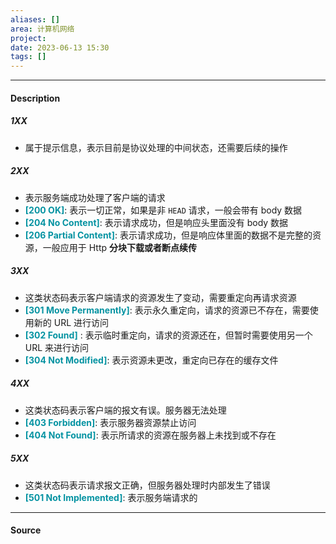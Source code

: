 ```yaml
---
aliases: []
area: 计算机网络
project: 
date: 2023-06-13 15:30
tags: []
---
```

---
#### Description
##### 1XX
- 属于提示信息，表示目前是协议处理的中间状态，还需要后续的操作

##### 2XX
- 表示服务端成功处理了客户端的请求
- **<font color="#0593A2">[200 OK]</font>**: 表示一切正常，如果是非 `HEAD` 请求，一般会带有 body 数据
- **<font color="#0593A2">[204 No Content]</font>**: 表示请求成功，但是响应头里面没有 body 数据
- **<font color="#0593A2">[206 Partial Content]</font>**: 表示请求成功，但是响应体里面的数据不是完整的资源，一般应用于 Http **分块下载或者断点续传**

##### 3XX
- 这类状态码表示客户端请求的资源发生了变动，需要重定向再请求资源
- **<font color="#0593A2">[301 Move Permanently]</font>**: 表示永久重定向，请求的资源已不存在，需要使用新的 URL 进行访问
- **<font color="#0593A2">[302 Found]</font>** : 表示临时重定向，请求的资源还在，但暂时需要使用另一个 URL 来进行访问
- **<font color="#0593A2">[304 Not Modified]</font>**: 表示资源未更改，重定向已存在的缓存文件

##### 4XX
- 这类状态码表示客户端的报文有误。服务器无法处理
- **<font color="#0593A2">[403 Forbidden]</font>**: 表示服务器资源禁止访问
- **<font color="#0593A2">[404 Not Found]</font>**: 表示所请求的资源在服务器上未找到或不存在

##### 5XX
- 这类状态码表示请求报文正确，但服务器处理时内部发生了错误
- **<font color="#0593A2">[501 Not Implemented]</font>**: 表示服务端请求的

---
#### Source

